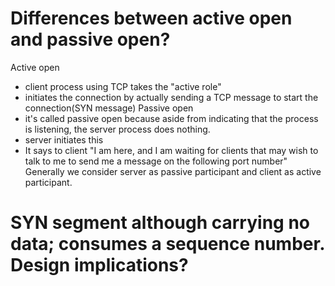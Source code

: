 # Differences between active open and passive open?

Active open
- client process using TCP takes the "active role"
- initiates the connection by actually sending a TCP message to start the connection(SYN message)
Passive open
- it's called passive open because aside from indicating that the process is listening, the server process does nothing.
- server initiates this
- It says to client "I am here, and I am waiting for clients that may wish to talk to me to send me a message on the following port number"
Generally we consider server as passive participant and client as active participant.
# SYN segment although carrying no data; consumes a sequence number. Design implications?

